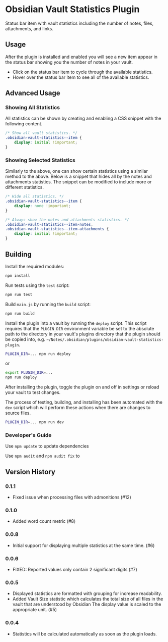 # Obsidian Vault Statistics Plugin

Status bar item with vault statistics including the number of notes, files, attachments, and links.

## Usage

After the plugin is installed and enabled you will see a new item appear in the status bar showing you the number of notes in your vault.

- Click on the status bar item to cycle through the available statistics.
- Hover over the status bar item to see all of the available statistics.

## Advanced Usage

### Showing All Statistics

All statistics can be shown by creating and enabling a CSS snippet with the following content.

```css
/* Show all vault statistics. */
.obsidian-vault-statistics--item {
    display: initial !important;
}
```

### Showing Selected Statistics

Similarly to the above, one can show certain statistics using a similar method to the above.  Below is a snippet that hides all by the notes and attachments statistics.  The snippet can be modified to include more or different statistics.

``` css
/* Hide all statistics. */
.obsidian-vault-statistics--item {
    display: none !important;
}

/* Always show the notes and attachments statistics. */
.obsidian-vault-statistics--item-notes,
.obsidian-vault-statistics--item-attachments {
    display: initial !important;
}
```

## Building

Install the required modules:

```sh
npm install
```

Run tests using the `test` script:

```sh
npm run test
```

Build `main.js` by running the `build`  script:

```sh
npm run build
```

Install the plugin into a vault by running the `deploy` script.  This script requires that the `PLUGIN_DIR` environment variable be set to the absolute path to the directory in your vault's plugins directory that the plugin should be copied into, e.g. `~/Notes/.obsidian/plugins/obsidian-vault-statistics-plugin`.

```sh
PLUGIN_DIR=... npm run deploy
```

or

```sh
export PLUGIN_DIR=...
npm run deploy
```

After installing the plugin, toggle the plugin on and off in settings or reload your vault to test changes.

The process of testing, building, and installing has been automated with the `dev` script which will perform these actions when there are changes to source files.

```sh
PLUGIN_DIR=... npm run dev
```

### Developer's Guide

Use `npm update` to update dependencies

Use `npm audit` and `npm audit fix` to 


## Version History

### 0.1.1

- Fixed issue when processing files with admonitions (#12)

### 0.1.0

- Added word count metric (#8)

### 0.0.8

- Initial support for displaying multiple statistics at the same time. (#6)

### 0.0.6

- FIXED: Reported values only contain 2 significant digits (#7)

### 0.0.5

- Displayed statistics are formatted with grouping for increase readability.
- Added Vault Size statistic which calculates the total size of all files in the vault that are understood by Obsidian  The display value is scaled to the appropriate unit.  (#5)

### 0.0.4

- Statistics will be calculated automatically as soon as the plugin loads.

